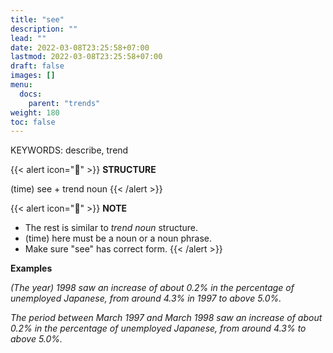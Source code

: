 ```yaml
---
title: "see"
description: ""
lead: ""
date: 2022-03-08T23:25:58+07:00
lastmod: 2022-03-08T23:25:58+07:00
draft: false
images: []
menu:
  docs:
    parent: "trends"
weight: 180
toc: false
---
```


KEYWORDS: describe, trend

{{< alert icon="🌱" >}}
**STRUCTURE**

(time) see + trend noun
{{< /alert >}}

{{< alert icon="📝" >}}
**NOTE**

- The rest is similar to _trend noun_ structure.
- (time) here must be a noun or a noun phrase.
- Make sure "see" has correct form.
  {{< /alert >}}

**Examples**

_(The year) 1998 saw an increase of about 0.2% in the percentage of unemployed Japanese, from around 4.3% in 1997 to above 5.0%._

_The period between March 1997 and March 1998 saw an increase of about 0.2% in the percentage of unemployed Japanese, from around 4.3% to above 5.0%._
